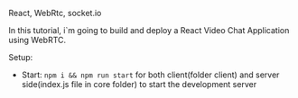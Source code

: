 React, WebRtc, socket.io

In this tutorial, i`m going to build and deploy a React Video Chat Application using WebRTC.

Setup:
- Start:  ```npm i && npm run start``` for both client(folder client) and server side(index.js file in core folder) to start the development server
